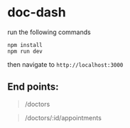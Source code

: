 # doc-dash

run the following commands

```
npm install
npm run dev
```

then navigate to `http://localhost:3000`


## End points:

> /doctors

> /doctors/:id/appointments
